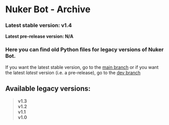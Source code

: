 # Nuker Bot - Archive
### Latest stable version: v1.4
**Latest pre-release version: N/A**

### Here you can find old Python files for legacy versions of Nuker Bot.
If you want the latest stable version, go to the [main branch](https://github.com/KingWaffleIII/Nuker-Bot/blob/main) or if you want the latest <i>latest</i> version (i.e. a pre-release), go to the [dev branch](https://github.com/KingWaffleIII/Nuker-Bot/blob/dev/)

## Available legacy versions:
> **v1.3** <br>
> **v1.2** <br>
> **v1.1** <br>
> **v1.0** <br>
